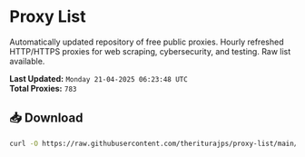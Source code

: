 # Proxy List

Automatically updated repository of free public proxies. Hourly refreshed HTTP/HTTPS proxies for web scraping, cybersecurity, and testing. Raw list available.

**Last Updated:** `Monday 21-04-2025 06:23:48 UTC`  
**Total Proxies:** `783`

## 📥 Download
```bash
curl -O https://raw.githubusercontent.com/theriturajps/proxy-list/main/proxies.txt

